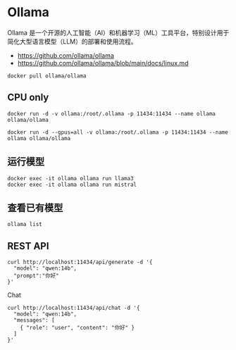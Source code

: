 # Ollama

Ollama 是一个开源的人工智能（AI）和机器学习（ML）工具平台，特别设计用于简化大型语言模型（LLM）的部署和使用流程。

- https://github.com/ollama/ollama
- https://github.com/ollama/ollama/blob/main/docs/linux.md

```shell
docker pull ollama/ollama
```

## CPU only
```shell
docker run -d -v ollama:/root/.ollama -p 11434:11434 --name ollama ollama/ollama
```

```shell
docker run -d --gpus=all -v ollama:/root/.ollama -p 11434:11434 --name ollama ollama/ollama
```

## 运行模型

```shell
docker exec -it ollama ollama run llama3
docker exec -it ollama ollama run mistral
```

## 查看已有模型

```shell
ollama list
```

## REST API
```shell
curl http://localhost:11434/api/generate -d '{
  "model": "qwen:14b",
  "prompt":"你好"
}'
```
Chat
```shell
curl http://localhost:11434/api/chat -d '{
  "model": "qwen:14b",
  "messages": [
    { "role": "user", "content": "你好" }
  ]
}'
```
